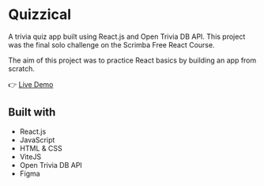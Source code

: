 # Quizzical

A trivia quiz app built using React.js and Open Trivia DB API. This project was the final solo challenge on the Scrimba Free React Course.

The aim of this project was to practice React basics by building an app from scratch.

:point_right: [Live Demo](https://rimasem.github.io/quizzical/)

## Built with
- React.js 
- JavaScript 
- HTML & CSS
- ViteJS
- Open Trivia DB API
- Figma
